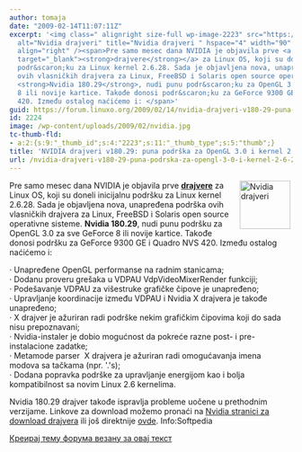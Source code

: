 ```yaml
---
author: tomaja
date: "2009-02-14T11:07:11Z"
excerpt: '<img class=" alignright size-full wp-image-2223" src="https://linuxo.org/wp-content/uploads/2009/02/nvidia.jpg"
  alt="Nvidia drajveri" title="Nvidia drajveri " hspace="4" width="90" height="86"
  align="right" /><span>Pre samo mesec dana NVIDIA je objavila prve <a href="http://news.softpedia.com/news/New-Nvidia-Video-Drivers-for-Linux-Bring-Support-for-Kernel-2-6-28-101576.shtml"
  target="_blank"><strong>drajvere</strong></a> za Linux OS, koji su doneli inicijalnu
  podr&scaron;ku za Linux kernel 2.6.28. Sada je objavljena nova, unapređena podr&scaron;ka
  ovih vlasničkih drajvera za Linux, FreeBSD i Solaris open source operativne sisteme.
  <strong>Nvidia 180.29</strong>, nudi punu podr&scaron;ku za OpenGL 3.0 za sve GeForce
  8 ili novije kartice. Takođe donosi podr&scaron;ku za GeForce 9300 GE i Quadro NVS
  420. Između ostalog naćićemo i: </span>'
guid: https://forum.linuxo.org/2009/02/14/nvidia-drajveri-v180-29-puna-podrska-za-opengl-3-0-i-kernel-2-6-28/
id: 2224
image: /wp-content/uploads/2009/02/nvidia.jpg
tc-thumb-fld:
- a:2:{s:9:"_thumb_id";s:4:"2223";s:11:"_thumb_type";s:5:"thumb";}
title: 'NVIDIA drajveri v180.29: puna podrška za OpenGL 3.0 i kernel 2.6.28'
url: /nvidia-drajveri-v180-29-puna-podrska-za-opengl-3-0-i-kernel-2-6-28/
---
```

<img class=" alignright size-full wp-image-2223" src="https://linuxo.org/wp-content/uploads/2009/02/nvidia.jpg" alt="Nvidia drajveri" title="Nvidia drajveri " hspace="4" width="90" height="86" align="right" /><span>Pre samo mesec dana NVIDIA je objavila prve <a href="http://news.softpedia.com/news/New-Nvidia-Video-Drivers-for-Linux-Bring-Support-for-Kernel-2-6-28-101576.shtml" target="_blank"><strong>drajvere</strong></a> za Linux OS, koji su doneli inicijalnu podr&scaron;ku za Linux kernel 2.6.28. Sada je objavljena nova, unapređena podr&scaron;ka ovih vlasničkih drajvera za Linux, FreeBSD i Solaris open source operativne sisteme. <strong>Nvidia 180.29</strong>, nudi punu podr&scaron;ku za OpenGL 3.0 za sve GeForce 8 ili novije kartice. Takođe donosi podr&scaron;ku za GeForce 9300 GE i Quadro NVS 420. Između ostalog naćićemo i: </span><!--break-->

&middot; Unapređene OpenGL performanse na radnim stanicama;  
&middot; Dodanu proveru gre&scaron;aka u VDPAU VdpVideoMixerRender funkciji;  
&middot; Pode&scaron;avanje VDPAU za vi&scaron;estruke grafičke čipove je unapređeno;  
&middot; Upravljanje koordinacije između VDPAU i Nvidia X drajvera je takođe unapređeno;  
&middot; X drajver je ažuriran radi podr&scaron;ke nekim grafičkim čipovima koji do sada nisu prepoznavani;  
&middot; Nvidia-instaler je dobio mogućnost da pokreće razne post- i pre-instalacione zadatke;  
&middot; Metamode parser&nbsp; X drajvera je ažuriran radi omogućavanja imena modova sa tačkama (npr. '.'s);  
&middot; Dodana popravka podr&scaron;ke za upravljanje energijom kao i bolja kompatibilnost sa novim&nbsp;Linux 2.6 kernelima.

Nvidia 180.29 drajver takođe ispravlja probleme uočene u prethodnim verzijame. Linkove za download možemo pronaći na [Nvidia stranici za download drajvera](http://www.nvidia.com/Download/index.aspx?lang=en-us) ili jo&scaron; direktnije [ovde](http://www.nvidia.com/object/unix.html). <span>Info:Softpedia</span>

[Креирај тему форума везану за овај текст](https://linuxo.org/nova-tema-na-forumu/?se_pid=2224)